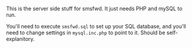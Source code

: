 This is the server side stuff for smsfwd. It just needs PHP and mySQL to run.

You'll need to execute ```smsfwd.sql``` to set up your SQL database, and you'll need to change settings in ```mysql.inc.php``` to point to it. Should be self-explanitory.